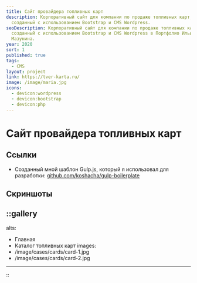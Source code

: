 ```yaml
---
title: Сайт провайдера топливных карт
description: Корпоративный сайт для компании по продаже топливных карт,
  созданный с использованием Bootstrap и CMS Wordpress.
seoDescription: Корпоративный сайт для компании по продаже топливных карт,
  созданный с использованием Bootstrap и CMS Wordpress в Портфолио Ильи
  Мазунина.
year: 2020
sort: 1
published: true
tags:
  - CMS
layout: project
link: https://tver-karta.ru/
image: /image/maria.jpg
icons:
  - devicon:wordpress
  - devicon:bootstrap
  - devicon:php
---
```


# Сайт провайдера топливных карт

## Ссылки

- Созданный мной шаблон Gulp.js, который я использовал для разработки: [github.com/koshacha/gulp-boilerplate](https://github.com/koshacha/gulp-boilerplate)

## Скриншоты

::gallery
---
alts:
- Главная
- Каталог топливных карт
images:
- /image/cases/cards/card-1.jpg
- /image/cases/cards/card-2.jpg
---
::

